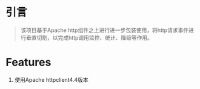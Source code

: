 # 引言

>该项目基于Apache http组件之上进行进一步包装使用，将http请求事件进行垂直切割，以完成http调用监控、统计、降级等作用。
	
# Features
	
1. 使用Apache httpclient4.4版本
